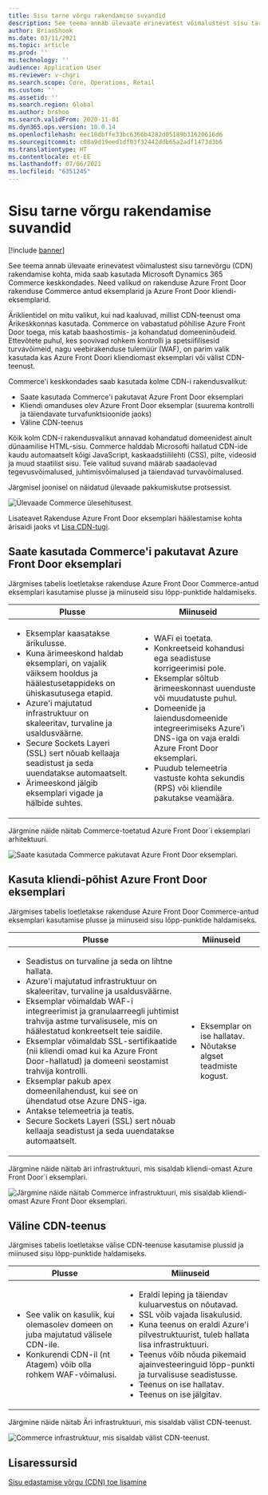 ```yaml
---
title: Sisu tarne võrgu rakendamise suvandid
description: See teema annab ülevaate erinevatest võimalustest sisu tarnevõrgu (CDN) rakendamise kohta, mida saab kasutada Microsoft Dynamics 365 Commerce keskkondades. Need valikud on rakenduse Azure Front Door rakenduse Commerce antud eksemplarid ja Azure Front Door kliendi-eksemplarid.
author: BrianShook
ms.date: 03/11/2021
ms.topic: article
ms.prod: ''
ms.technology: ''
audience: Application User
ms.reviewer: v-chgri
ms.search.scope: Core, Operations, Retail
ms.custom: ''
ms.assetid: ''
ms.search.region: Global
ms.author: brshoo
ms.search.validFrom: 2020-11-01
ms.dyn365.ops.version: 10.0.14
ms.openlocfilehash: eec18dbffe33bc6366b4282d05189b31620616d6
ms.sourcegitcommit: c08a9d19eed1df03f32442ddb65a2adf1473d3b6
ms.translationtype: HT
ms.contentlocale: et-EE
ms.lasthandoff: 07/06/2021
ms.locfileid: "6351245"
---
```

# <a name="content-delivery-network-implementation-options"></a>Sisu tarne võrgu rakendamise suvandid

[!include [banner](includes/banner.md)]

See teema annab ülevaate erinevatest võimalustest sisu tarnevõrgu (CDN) rakendamise kohta, mida saab kasutada Microsoft Dynamics 365 Commerce keskkondades. Need valikud on rakenduse Azure Front Door rakenduse Commerce antud eksemplarid ja Azure Front Door kliendi-eksemplarid.

Äriklientidel on mitu valikut, kui nad kaaluvad, millist CDN-teenust oma Ärikeskkonnas kasutada. Commerce on vabastatud põhilise Azure Front Door toega, mis katab baashostimis- ja kohandatud domeeninõudeid. Ettevõtete puhul, kes soovivad rohkem kontrolli ja spetsiifilisesid turvavõimeid, nagu veebirakenduse tulemüür (WAF), on parim valik kasutada kas Azure Front Doori kliendiomast eksemplari või välist CDN-teenust.

Commerce'i keskkondades saab kasutada kolme CDN-i rakendusvalikut:

- Saate kasutada Commerce'i pakutavat Azure Front Door eksemplari
- Kliendi omanduses olev Azure Front Door eksemplar (suurema kontrolli ja täiendavate turvafunktsioonide jaoks)
- Väline CDN-teenus

Kõik kolm CDN-i rakendusvalikut annavad kohandatud domeenidest ainult dünaamilise HTML-sisu. Commerce halddab Microsofti hallatud CDN-ide kaudu automaatselt kõigi JavaScript, kaskaadstiililehti (CSS), pilte, videosid ja muud staatilist sisu. Teie valitud suvand määrab saadaolevad tegevusvõimalused, juhtimisvõimalused ja täiendavad turvavõimalused.

Järgmisel joonisel on näidatud ülevaade pakkumiskutse protsessist.

![Ülevaade Commerce ülesehitusest.](media/Commerce_CDN-Option_ComparisonModels.png)

Lisateavet Rakenduse Azure Front Door eksemplari häälestamise kohta ärisaidi jaoks vt [Lisa CDN-tugi](add-cdn-support.md).

## <a name="use-the-commerce-provided-azure-front-door-instance"></a>Saate kasutada Commerce'i pakutavat Azure Front Door eksemplari

Järgmises tabelis loetletakse rakenduse Azure Front Door Commerce-antud eksemplari kasutamise plusse ja miinuseid sisu lõpp-punktide haldamiseks.

| Plusse | Miinuseid |
|------|------|
| <ul><li>Eksemplar kaasatakse ärikulusse.</li><li>Kuna ärimeeskond haldab eksemplari, on vajalik väiksem hooldus ja häälestusetappideks on ühiskasutusega etapid.</li><li>Azure'i majutatud infrastruktuur on skaleeritav, turvaline ja usaldusväärne.</li><li>Secure Sockets Layeri (SSL) sert nõuab kellaaja seadistust ja seda uuendatakse automaatselt.</li><li>Ärimeeskond jälgib eksemplari vigade ja hälbide suhtes.</li></ul> | <ul><li>WAFi ei toetata.</li><li>Konkreetseid kohandusi ega seadistuse korrigeerimisi pole.</li><li>Eksemplar sõltub ärimeeskonnast uuenduste või muudatuste puhul.</li><li>Domeenide ja laiendusdomeenide integreerimiseks Azure'i DNS-iga on vaja eraldi Azure Front Door eksemplari.</li><li>Puudub telemeetria vastuste kohta sekundis (RPS) või kliendile pakutakse veamäära.</li></ul> |

Järgmine näide näitab Commerce-toetatud Azure Front Door`i eksemplari arhitektuuri.

![Saate kasutada Commerce pakutavat Azure Front Door eksemplari.](media/Commerce_CDN-Option_CommerceFrontDoor.png)

## <a name="use-a-customer-owned-azure-front-door-instance"></a>Kasuta kliendi-põhist Azure Front Door eksemplari

Järgmises tabelis loetletakse rakenduse Azure Front Door Commerce-antud eksemplari kasutamise plusse ja miinuseid sisu lõpp-punktide haldamiseks.

| Plusse | Miinuseid |
|------|------|
| <ul><li>Seadistus on turvaline ja seda on lihtne hallata.</li><li>Azure'i majutatud infrastruktuur on skaleeritav, turvaline ja usaldusväärne.</li><li>Eksemplar võimaldab WAF-i integreerimist ja granulaarreegli juhtimist trahvija astme turvalisusele, mis on häälestatud konkreetselt teie saidile.</li><li>Eksemplar võimaldab SSL-sertifikaatide (nii kliendi omad kui ka Azure Front Door-hallatud) ja domeeni seostamist trahvija kontrolli.</li><li>Eksemplar pakub apex domeenilahendust, kui see on ühendatud otse Azure DNS-iga.</li><li>Antakse telemeetria ja teatis.</li><li>Secure Sockets Layeri (SSL) sert nõuab kellaaja seadistust ja seda uuendatakse automaatselt.</li></ul> | <ul><li>Eksemplar on ise hallatav.</li><li>Nõutakse algset teadmiste kogust.</li></ul> |

Järgmine näide näitab äri infrastruktuuri, mis sisaldab kliendi-omast Azure Front Door`i eksemplari.

![Järgmine näide näitab Commerce infrastruktuuri, mis sisaldab kliendi-omast Azure Front Door eksemplari.](media/Commerce_CDN-Option_CustomerOwnedAzureFrontDoor.png)

## <a name="use-an-external-cdn-service"></a>Väline CDN-teenus

Järgmises tabelis loetletakse välise CDN-teenuse kasutamise plussid ja miinused sisu lõpp-punktide haldamiseks.

| Plusse | Miinuseid |
|------|------|
| <ul><li>See valik on kasulik, kui olemasolev domeen on juba majutatud välisele CDN-ile.</li><li>Konkurendi CDN-il (nt Atagem) võib olla rohkem WAF-võimalusi.</li></ul> | <ul><li>Eraldi leping ja täiendav kuluarvestus on nõutavad.</li><li>SSL võib vajada lisakulusid.</li><li>Kuna teenus on eraldi Azure'i pilvestruktuurist, tuleb hallata lisa infrastruktuuri.</li><li>Teenus võib nõuda pikemaid ajainvesteeringuid lõpp-punkti ja turvalisuse seadistusse.</li><li>Teenus on ise hallatav.</li><li>Teenus on ise jälgitav.</li></ul> |

Järgmine näide näitab Äri infrastruktuuri, mis sisaldab välist CDN-teenust.

![Commerce infrastruktuur, mis sisaldab välist CDN-teenust.](media/Commerce_CDN-Option_ExternalFrontDoor.png)

## <a name="additional-resources"></a>Lisaressursid

[Sisu edastamise võrgu (CDN) toe lisamine](add-cdn-support.md)
